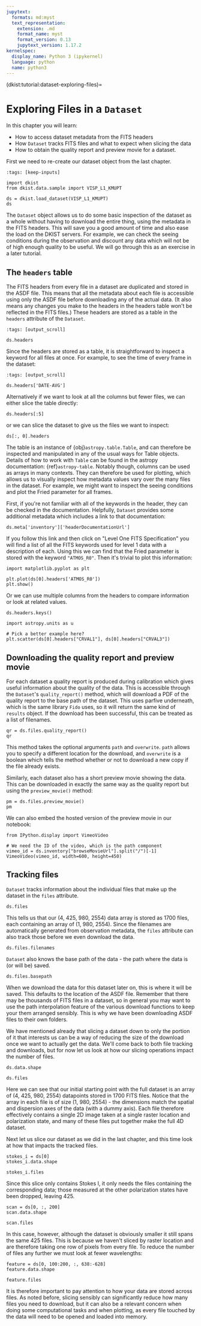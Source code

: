 ```yaml
---
jupytext:
  formats: md:myst
  text_representation:
    extension: .md
    format_name: myst
    format_version: 0.13
    jupytext_version: 1.17.2
kernelspec:
  display_name: Python 3 (ipykernel)
  language: python
  name: python3
---
```


(dkist:tutorial:dataset-exploring-files)=
# Exploring Files in a `Dataset`

In this chapter you will learn:

- How to access dataset metadata from the FITS headers
- How `Dataset` tracks FITS files and what to expect when slicing the data
- How to obtain the quality report and preview movie for a dataset.

First we need to re-create our dataset object from the last chapter.

```{code-cell} ipython3
:tags: [keep-inputs]

import dkist
from dkist.data.sample import VISP_L1_KMUPT

ds = dkist.load_dataset(VISP_L1_KMUPT)
ds
```

The `Dataset` object allows us to do some basic inspection of the dataset as a whole without having to download the entire thing, using the metadata in the FITS headers.
This will save you a good amount of time and also ease the load on the DKIST servers.
For example, we can check the seeing conditions during the observation and discount any data which will not be of high enough quality to be useful.
We will go through this as an exercise in a later tutorial.

## The `headers` table

The FITS headers from every file in a dataset are duplicated and stored in the ASDF file.
This means that all the metadata about each file is accessible using only the ASDF file before downloading any of the actual data.
(It also means any changes you make to the headers in the headers table won't be reflected in the FITS files.)
These headers are stored as a table in the `headers` attribute of the `Dataset`.

```{code-cell} ipython3
:tags: [output_scroll]

ds.headers
```

Since the headers are stored as a table, it is straightforward to inspect a keyword for all files at once.
For example, to see the time of every frame in the dataset:

```{code-cell} ipython3
:tags: [output_scroll]

ds.headers['DATE-AVG']
```

Alternatively if we want to look at all the columns but fewer files, we can either slice the table directly:

```{code-cell} ipython3
ds.headers[:5]
```

or we can slice the dataset to give us the files we want to inspect:

```{code-cell} ipython3
ds[:, 0].headers
```

The table is an instance of {obj}`astropy.table.Table`, and can therefore be inspected and manipulated in any of the usual ways for Table objects.
Details of how to work with `Table` can be found in the astropy documentation: {ref}`astropy-table`.
Notably though, columns can be used as arrays in many contexts.
They can therefore be used for plotting, which allows us to visually inspect how metadata values vary over the many files in the dataset.
For example, we might want to inspect the seeing conditions and plot the Fried parameter for all frames.

First, if you're not familiar with all of the keywords in the header, they can be checked in the documentation.
Helpfully, `Dataset` provides some additional metadata which includes a link to that documentation:

```{code-cell} ipython3
ds.meta['inventory']['headerDocumentationUrl']
```

If you follow this link and then click on "Level One FITS Specification" you will find a list of all the FITS keywords used for level 1 data with a description of each.
Using this we can find that the Fried parameter is stored with the keyword `"ATMOS_R0"`.
Then it's trivial to plot this information:

```{code-cell} ipython3
import matplotlib.pyplot as plt

plt.plot(ds[0].headers['ATMOS_R0'])
plt.show()
```

Or we can use multiple columns from the headers to compare information or look at related values.

```{code-cell} ipython3
ds.headers.keys()
```

```{code-cell} ipython3
import astropy.units as u

# Pick a better example here?
plt.scatter(ds[0].headers["CRVAL1"], ds[0].headers["CRVAL3"])
```

## Downloading the quality report and preview movie

For each dataset a quality report is produced during calibration which gives useful information about the quality of the data.
This is accessible through the `Dataset`'s `quality_report()` method, which will download a PDF of the quality report to the base path of the dataset.
This uses parfive underneath, which is the same library `Fido` uses, so it will return the same kind of `results` object.
If the download has been successful, this can be treated as a list of filenames.

```{code-cell} ipython3
qr = ds.files.quality_report()
qr
```

This method takes the optional arguments `path` and `overwrite`.
`path` allows you to specify a different location for the download, and `overwrite` is a boolean which tells the method whether or not to download a new copy if the file already exists.

Similarly, each dataset also has a short preview movie showing the data.
This can be downloaded in exactly the same way as the quality report but using the `preview_movie()` method:

```{code-cell} ipython3
pm = ds.files.preview_movie()
pm
```

We can also embed the hosted version of the preview movie in our notebook:

```{code-cell} ipython3
from IPython.display import VimeoVideo

# We need the ID of the video, which is the path component
vimeo_id = ds.inventory["browseMovieUrl"].split("/")[-1]
VimeoVideo(vimeo_id, width=600, height=450)
```

## Tracking files

`Dataset` tracks information about the individual files that make up the dataset in the `files` attribute.

```{code-cell} ipython3
ds.files
```

This tells us that our (4, 425, 980, 2554) data array is stored as 1700 files, each containing an array of (1, 980, 2554).
Since the filenames are automatically generated from observation metadata, the `files` attribute can also track those before we even download the data.

```{code-cell} ipython3
ds.files.filenames
```

`Dataset` also knows the base path of the data - the path where the data is (or will be) saved.

```{code-cell} ipython3
ds.files.basepath
```

When we download the data for this dataset later on, this is where it will be saved.
This defaults to the location of the ASDF file.
Remember that there may be thousands of FITS files in a dataset, so in general you may want to use the path interpolation feature of the various download functions to keep your them arranged sensibly.
This is why we have been downloading ASDF files to their own folders.

We have mentioned already that slicing a dataset down to only the portion of it that interests us can be a way of reducing the size of the download once we want to actually get the data. We'll come back to both file tracking and downloads, but for now let us look at how our slicing operations impact the number of files.

```{code-cell} ipython3
ds.data.shape
```

```{code-cell} ipython3
ds.files
```

Here we can see that our initial starting point with the full dataset is an array of (4, 425, 980, 2554) datapoints stored in 1700 FITS files. Notice that the array in each file is of size (1, 980, 2554) - the dimensions match the spatial and dispersion axes of the data (with a dummy axis). Each file therefore effectively contains a single 2D image taken at a single raster location and polarization state, and many of these files put together make the full 4D dataset.

Next let us slice our dataset as we did in the last chapter, and this time look at how that impacts the tracked files.

```{code-cell} ipython3
stokes_i = ds[0]
stokes_i.data.shape
```

```{code-cell} ipython3
stokes_i.files
```

Since this slice only contains Stokes I, it only needs the files containing the corresponding data; those measured at the other polarization states have been dropped, leaving 425.

```{code-cell} ipython3
scan = ds[0, :, 200]
scan.data.shape
```

```{code-cell} ipython3
scan.files
```

In this case, however, although the dataset is obviously smaller it still spans the same 425 files. This is because we haven't sliced by raster location and are therefore taking one row of pixels from every file. To reduce the number of files any further we must look at fewer wavelengths:

```{code-cell} ipython3
feature = ds[0, 100:200, :, 638:-628]
feature.data.shape
```

```{code-cell} ipython3
feature.files
```

It is therefore important to pay attention to how your data are stored across files. As noted before, slicing sensibly can significantly reduce how many files you need to download, but it can also be a relevant concern when doing some computational tasks and when plotting, as every file touched by the data will need to be opened and loaded into memory.
